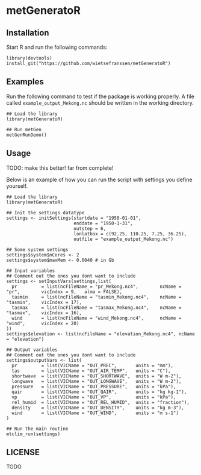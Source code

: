 # metGeneratoR

## Installation

Start R and run the following commands:

    library(devtools)
    install_git("https://github.com/wietsefranssen/metGeneratoR")

## Examples

Run the following command to test if the package is working properly.
A file called `example_output_Mekong.nc` should be written in the working directory.

    ## Load the library
    library(metGeneratoR)
    
    ## Run metGen
    metGenRunDemo()

## Usage

TODO: make this better! far from complete!

Below is an example of how you can run the script with settings you define yourself. 

    ## Load the library
    library(metGeneratoR)

    ## Init the settings datatype
    settings <- initSettings(startdate = "1950-01-01",
                             enddate = "1950-1-31",
                             outstep = 6,
                             lonlatbox = c(92.25, 110.25, 7.25, 36.25),
                             outfile = "example_output_Mekong.nc")
  
    ## Some system settings
    settings$system$nCores <- 2
    settings$system$maxMem <- 0.0040 # in Gb
  
    ## Input variables
    ## Comment out the ones you dont want to include
    settings <- setInputVars(settings,list(
      pr         = list(ncFileName = "pr_Mekong.nc4",        ncName = "pr",        vicIndex = 9,   alma = FALSE),
      tasmin     = list(ncFileName = "tasmin_Mekong.nc4",    ncName = "tasmin",    vicIndex = 17),
      tasmax     = list(ncFileName = "tasmax_Mekong.nc4",    ncName = "tasmax",    vicIndex = 16),
      wind       = list(ncFileName = "wind_Mekong.nc4",      ncName = "wind",      vicIndex = 20)
    ))
    settings$elevation <- list(ncFileName = "elevation_Mekong.nc4", ncName = "elevation")
  
    ## Output variables
    ## Comment out the ones you dont want to include
    settings$outputVars <- list(
      pr         = list(VICName = "OUT_PREC",       units = "mm"),
      tas        = list(VICName = "OUT_AIR_TEMP",   units = "C"),
      shortwave  = list(VICName = "OUT_SHORTWAVE",  units = "W m-2"),
      longwave   = list(VICName = "OUT_LONGWAVE",   units = "W m-2"),
      pressure   = list(VICName = "OUT_PRESSURE",   units = "kPa"),
      qair       = list(VICName = "OUT_QAIR",       units = "kg kg-1"),
      vp         = list(VICName = "OUT_VP",         units = "kPa"),
      rel_humid  = list(VICName = "OUT_REL_HUMID",  units = "fraction"),
      density    = list(VICName = "OUT_DENSITY",    units = "kg m-3"),
      wind       = list(VICName = "OUT_WIND",       units = "m s-1")
    )
      
    ## Run the main routine
    mtclim_run(settings)

## LICENSE

TODO
